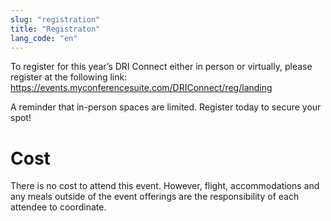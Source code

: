 ```yaml
---
slug: "registration"
title: "Registraton"
lang_code: "en"
---
```


To register for this year’s DRI Connect either in person or virtually, please register at the following link: https://events.myconferencesuite.com/DRIConnect/reg/landing

A reminder that in-person spaces are limited. Register today to secure your spot! 

# Cost

There is no cost to attend this event.
However, flight, accommodations and any meals outside of the event
offerings are the responsibility of each attendee to coordinate.
